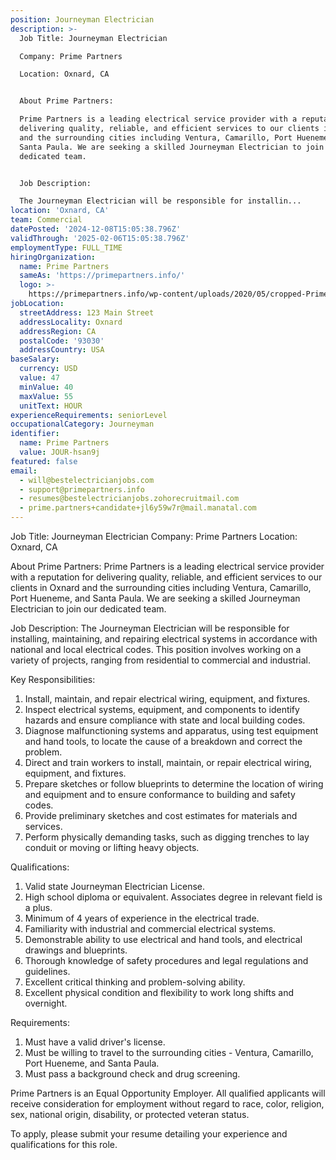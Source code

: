 ```yaml
---
position: Journeyman Electrician
description: >-
  Job Title: Journeyman Electrician

  Company: Prime Partners

  Location: Oxnard, CA


  About Prime Partners:

  Prime Partners is a leading electrical service provider with a reputation for
  delivering quality, reliable, and efficient services to our clients in Oxnard
  and the surrounding cities including Ventura, Camarillo, Port Hueneme, and
  Santa Paula. We are seeking a skilled Journeyman Electrician to join our
  dedicated team.


  Job Description:

  The Journeyman Electrician will be responsible for installin...
location: 'Oxnard, CA'
team: Commercial
datePosted: '2024-12-08T15:05:38.796Z'
validThrough: '2025-02-06T15:05:38.796Z'
employmentType: FULL_TIME
hiringOrganization:
  name: Prime Partners
  sameAs: 'https://primepartners.info/'
  logo: >-
    https://primepartners.info/wp-content/uploads/2020/05/cropped-Prime-Partners-Logo-NO-BG-1-1.png
jobLocation:
  streetAddress: 123 Main Street
  addressLocality: Oxnard
  addressRegion: CA
  postalCode: '93030'
  addressCountry: USA
baseSalary:
  currency: USD
  value: 47
  minValue: 40
  maxValue: 55
  unitText: HOUR
experienceRequirements: seniorLevel
occupationalCategory: Journeyman
identifier:
  name: Prime Partners
  value: JOUR-hsan9j
featured: false
email:
  - will@bestelectricianjobs.com
  - support@primepartners.info
  - resumes@bestelectricianjobs.zohorecruitmail.com
  - prime.partners+candidate+jl6y59w7r@mail.manatal.com
---
```




Job Title: Journeyman Electrician
Company: Prime Partners
Location: Oxnard, CA

About Prime Partners:
Prime Partners is a leading electrical service provider with a reputation for delivering quality, reliable, and efficient services to our clients in Oxnard and the surrounding cities including Ventura, Camarillo, Port Hueneme, and Santa Paula. We are seeking a skilled Journeyman Electrician to join our dedicated team.

Job Description:
The Journeyman Electrician will be responsible for installing, maintaining, and repairing electrical systems in accordance with national and local electrical codes. This position involves working on a variety of projects, ranging from residential to commercial and industrial. 

Key Responsibilities:
1. Install, maintain, and repair electrical wiring, equipment, and fixtures.
2. Inspect electrical systems, equipment, and components to identify hazards and ensure compliance with state and local building codes.
3. Diagnose malfunctioning systems and apparatus, using test equipment and hand tools, to locate the cause of a breakdown and correct the problem.
4. Direct and train workers to install, maintain, or repair electrical wiring, equipment, and fixtures.
5. Prepare sketches or follow blueprints to determine the location of wiring and equipment and to ensure conformance to building and safety codes.
6. Provide preliminary sketches and cost estimates for materials and services.
7. Perform physically demanding tasks, such as digging trenches to lay conduit or moving or lifting heavy objects.

Qualifications:
1. Valid state Journeyman Electrician License.
2. High school diploma or equivalent. Associates degree in relevant field is a plus.
3. Minimum of 4 years of experience in the electrical trade.
4. Familiarity with industrial and commercial electrical systems.
5. Demonstrable ability to use electrical and hand tools, and electrical drawings and blueprints.
6. Thorough knowledge of safety procedures and legal regulations and guidelines.
7. Excellent critical thinking and problem-solving ability.
8. Excellent physical condition and flexibility to work long shifts and overnight.

Requirements:
1. Must have a valid driver's license.
2. Must be willing to travel to the surrounding cities - Ventura, Camarillo, Port Hueneme, and Santa Paula.
3. Must pass a background check and drug screening.

Prime Partners is an Equal Opportunity Employer. All qualified applicants will receive consideration for employment without regard to race, color, religion, sex, national origin, disability, or protected veteran status.
 
To apply, please submit your resume detailing your experience and qualifications for this role.